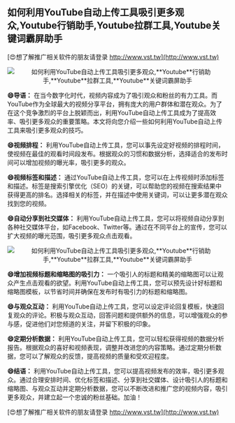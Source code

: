 ## **如何利用YouTube自动上传工具吸引更多观众,**Youtube**行销助手,**Youtube**拉群工具,**Youtube**关键词霸屏助手**

[😍想了解推广相关软件的朋友请登录 http://www.vst.tw](http://www.vst.tw)

 <center><img src="https://vst.tw/MP4/tuiguang/png/0.png" alt="如何利用YouTube自动上传工具吸引更多观众,**Youtube**行销助手,**Youtube**拉群工具,**Youtube**关键词霸屏助手"></center>

**😄导语：**
在当今数字化时代，视频内容成为了吸引观众和粉丝的有力工具。而YouTube作为全球最大的视频分享平台，拥有庞大的用户群体和潜在观众。为了在这个竞争激烈的平台上脱颖而出，利用YouTube自动上传工具成为了提高效率、吸引更多观众的重要策略。本文将向您介绍一些如何利用YouTube自动上传工具来吸引更多观众的技巧。

**😄视频排程：**
利用YouTube自动上传工具，您可以事先设定好视频的排程时间，使视频在最佳的观看时间段发布。根据观众的习惯和数据分析，选择适合的发布时间可以增加视频的曝光率，吸引更多的观众。

**😄视频标签和描述：**
通过YouTube自动上传工具，您可以在上传视频时添加标签和描述。标签是搜索引擎优化（SEO）的关键，可以帮助您的视频在搜索结果中获得更高的排名。选择相关的标签，并在描述中使用关键词，可以让更多潜在观众找到您的视频。

**😄自动分享到社交媒体：**
利用YouTube自动上传工具，您可以将视频自动分享到各种社交媒体平台，如Facebook、Twitter等。通过在不同平台上的宣传，您可以扩大视频的曝光范围，吸引更多观众点击观看。

 <center><img src="https://vst.tw/MP4/tuiguang/png/4.png" alt="如何利用YouTube自动上传工具吸引更多观众,**Youtube**行销助手,**Youtube**拉群工具,**Youtube**关键词霸屏助手"></center>

**😄增加视频标题和缩略图的吸引力：**
一个吸引人的标题和精美的缩略图可以让观众产生点击观看的欲望。利用YouTube自动上传工具，您可以预先设计好标题和缩略图模板，以节省时间并确保在发布时有吸引力的标题和缩略图。

**😄与观众互动：**
利用YouTube自动上传工具，您可以设定评论回复模板，快速回复观众的评论。积极与观众互动，回答问题和提供额外的信息，可以增强观众的参与感，促进他们对您频道的关注，并留下积极的印象。

**😄定期分析数据：**
利用YouTube自动上传工具，您可以轻松获得视频的数据分析报告。根据观众的喜好和视频表现，调整并改进您的内容策略。通过定期分析数据，您可以了解观众的反馈，提高视频的质量和受欢迎程度。

**😄结语：**
利用YouTube自动上传工具，您可以提高视频发布的效率，吸引更多观众。通过合理安排时间、优化标签和描述、分享到社交媒体、设计吸引人的标题和缩略图、与观众互动并定期分析数据，您可以不断改进和推广您的视频内容，吸引更多观众，并建立起一个忠诚的粉丝基础。加油！

[😍想了解推广相关软件的朋友请登录 http://www.vst.tw](http://www.vst.tw)



